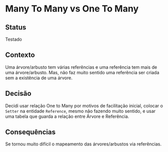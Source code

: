 # Many To Many vs One To Many

## Status

Testado

## Contexto

Uma árvore/arbusto tem várias referências e uma referência tem mais de uma árvore/arbusto. Mas, não faz muito sentido uma referência ser criada sem a existência de uma árvore.

## Decisão

Decidi usar relação One to Many por motivos de facilitação inicial, colocar o `Setter` na entidade `Reference`, mesmo não fazendo muito sentido, e usar uma tabela que guarda a relação entre Árvore e Referência.

## Consequências

Se tornou muito difícil o mapeamento das árvores/arbustos via referências.